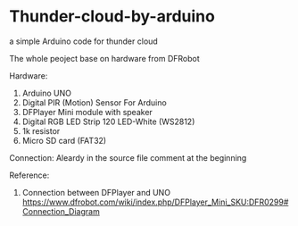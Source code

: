 # Thunder-cloud-by-arduino
a simple Arduino code for thunder cloud


The whole peoject base on hardware from DFRobot

Hardware:
1. Arduino UNO
2. Digital PIR (Motion) Sensor For Arduino
3. DFPlayer Mini module with speaker
4. Digital RGB LED Strip 120 LED-White (WS2812)
5. 1k resistor
6. Micro SD card (FAT32)

Connection:
Aleardy in the source file comment at the beginning

Reference:
1. Connection between DFPlayer and UNO
  https://www.dfrobot.com/wiki/index.php/DFPlayer_Mini_SKU:DFR0299#Connection_Diagram
